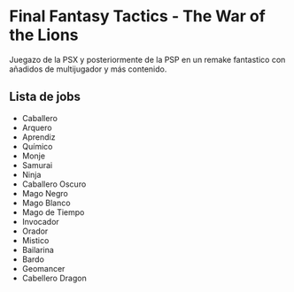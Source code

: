 # Final Fantasy Tactics - The War of the Lions

Juegazo de la PSX y posteriormente de la PSP en un remake fantastico con añadidos de multijugador y más contenido.

## Lista de jobs

* Caballero
* Arquero
* Aprendiz
* Químico
* Monje
* Samurai
* Ninja
* Caballero Oscuro
* Mago Negro
* Mago Blanco
* Mago de Tiempo
* Invocador
* Orador
* Mistico
* Bailarina
* Bardo
* Geomancer
* Cabellero Dragon
